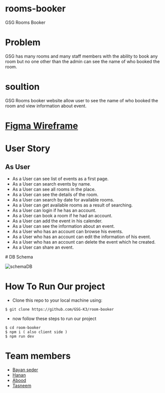 # rooms-booker
 GSG Rooms Booker
# Problem 
GSG has many rooms and many staff members with the ability to book any room but no one other than the admin can see the name of who booked the room.
# soultion
GSG Rooms booker website allow user to see the name of who booked the room and view information about event. 
# [Figma Wireframe](https://www.figma.com/file/RECOyIVnPGG9XaqWDfsWLv/room-booking?node-id=0%3A1)
# User Story
## As User
<ul>
<li>As a User can see list of events as a first page.</li>
<li>As a User can search events by name.</li>
<li>As a User can see all rooms in the place.</li>
<li>As a User can see the details of the room.</li>
<li>As a User can search by date for available rooms.</li>
<li>As a User can get available rooms as a result of searching.</li>
<li>As a User can login if he has an account.</li>
<li>As a User can book a room if he had an account.</li>
<li>As a User can add the event in his calender.</li>
<li>As a User can see the information about an event.</li>
<li>As a User who has an account can browse his events.</li>
<li>As a User who has an account can edit the information of his event.</li>
<li>As a User who has an account can delete the event which he created.</li>
<li>As a User can share an event.</li>
</ul>
# DB Schema

![schemaDB](https://user-images.githubusercontent.com/55299644/80927798-f2750980-8da8-11ea-8e85-9938219f5067.png)


# How To Run Our project
- Clone this repo to your local machine using:
```shell
$ git clone https://github.com/GSG-K3/room-booker
```
- now follow these steps to run our project
```shell
$ cd room-booker
$ npm i ( also client side )
$ npm run dev 
```
# Team members
- [Bayan seder](https://github.com/bayanseder)
- [Hanan](https://github.com/Hanan795)
- [Abood](https://github.com/aboodswiti)
- [Tasneem](https://github.com/tasneembhiri)

